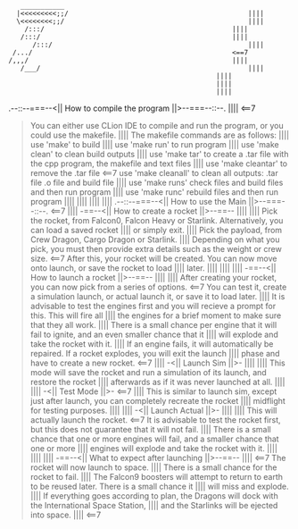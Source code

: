        ___________
      |<<<<<<<<<;;/												||||
      \<<<<<<<<;;/												||||
	    /:::/												||||
	   /:::/												||||
          /:::/													||||
	 /.../													<==7
	/,,,/													||||
       /___/													||||
														||||
														||||
														||||
.--::--===--<||  How to compile the program  ||>--===--::--.							||||
														<==7
> You can either use CLion IDE to compile and run the program, or you could use the makefile.			||||
> The makefile commands are as follows:										||||
	use 'make' to build											||||
	use 'make run' to run program										||||
	use 'make clean' to clean build outputs									||||
	use 'make tar' to create a .tar file with the cpp program, the makefile and text files			||||
	use 'make cleantar' to remove the .tar file								<==7
	use 'make cleanall' to clean all outputs: .tar file .o file and build file				||||
	use 'make runs' check files and build files and then run program					||||
	use 'make runc' rebuild files and then run program							||||
														||||
														||||
														||||
.--::--===--<||  How to use the Main  ||>--===--::--.								<==7
														||||
-==--<|| How to create a rocket ||>--==--									||||
														||||
> Pick the rocket, from Falcon0, Falcon Heavy or Starlink. Alternatively, you can load a saved rocket		||||
  or simply exit.												||||
> Pick the payload, from Crew Dragon, Cargo Dragon or Starlink.							||||
> Depending on what you pick, you must then provide extra details such as the weight or crew size.		<==7
> After this, your rocket will be created. You can now move onto launch, or save the rocket to load		||||
  later.													||||
														||||
														||||
-==--<|| How to launch a rocket ||>--==--									||||
														||||
> After creating your rocket, you can now pick from a series of options.					<==7
> You can test it, create a simulation launch, or actual launch it, or save it to load later.			||||
> It is advisable to test the engines first and you will recieve a prompt for this. This will fire all		||||
  the engines for a brief moment to make sure that they all work.						||||
> There is a small chance per engine that it will fail to ignite, and an even smaller chance that it		||||
  will explode and take the rocket with it.									||||
> If an engine fails, it will automatically be repaired. If a rocket explodes, you will exit the launch		||||
  phase and have to create a new rocket.									<==7
														||||
-<|| Launch Sim ||>-												||||
														||||
> This mode will save the rocket and run a simulation of its launch, and restore the rocket			||||
  afterwards as if it was never launched at all.								||||
														||||
-<|| Test Mode ||>-												<==7
														||||
> This is similar to launch sim, except just after launch, you can completely recreate the rocket		||||
  midflight for testing purposes.										||||
														||||
-<|| Launch Actual ||>-												||||
														||||
> This will actually launch the rocket.										<==7
> It is advisable to test the rocket first, but this does not guarantee that it will not fail.			||||
> There is a small chance that one or more engines will fail, and a smaller chance that one or more		||||
  engines will explode and take the rocket with it.								||||
														||||
														||||
-==--<|| What to expect after launching ||>--==--								||||
														<==7
> The rocket will now launch to space.										||||
> There is a small chance for the rocket to fail.								||||
> The Falcon9 boosters will attempt to return to earth to be reused later. There is a small chance it		||||
  will miss and explode.											||||
> If everything goes according to plan, the Dragons will dock with the International Space Station,		||||
  and the Starlinks will be ejected into space.									||||
														<==7